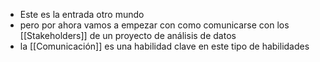 - Este es la entrada otro mundo
- pero por ahora vamos a empezar con como comunicarse con los [[Stakeholders]] de un proyecto de análisis de datos
- la [[Comunicación]] es una habilidad clave en este tipo de habilidades